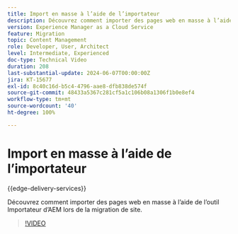 ```yaml
---
title: Import en masse à l’aide de l’importateur
description: Découvrez comment importer des pages web en masse à l’aide de l’outil Importateur d’AEM lors de la migration de site.
version: Experience Manager as a Cloud Service
feature: Migration
topic: Content Management
role: Developer, User, Architect
level: Intermediate, Experienced
doc-type: Technical Video
duration: 208
last-substantial-update: 2024-06-07T00:00:00Z
jira: KT-15677
exl-id: 8c40c16d-b5c4-4796-aae8-dfb838de574f
source-git-commit: 48433a5367c281cf5a1c106b08a1306f1b0e8ef4
workflow-type: tm+mt
source-wordcount: '40'
ht-degree: 100%

---
```


# Import en masse à l’aide de l’importateur

{{edge-delivery-services}}

Découvrez comment importer des pages web en masse à l’aide de l’outil Importateur d’AEM lors de la migration de site.

>[!VIDEO](https://video.tv.adobe.com/v/3445887/?learn=on&captions=fre_fr)
